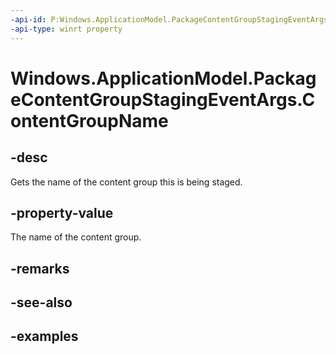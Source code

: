 ```yaml
---
-api-id: P:Windows.ApplicationModel.PackageContentGroupStagingEventArgs.ContentGroupName
-api-type: winrt property
---
```


<!-- Property syntax.
public string ContentGroupName { get; }
-->

# Windows.ApplicationModel.PackageContentGroupStagingEventArgs.ContentGroupName

## -desc
Gets the name of the content group this is being staged.

## -property-value
The name of the content group.

## -remarks

## -see-also

## -examples
